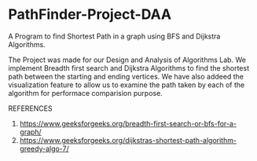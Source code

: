 # PathFinder-Project-DAA
A Program to find Shortest Path in a graph using BFS and Dijkstra Algorithms.


The Project was made for our Design and Analysis of Algorithms Lab.
We implement Breadth first search and Dijkstra Algorithms to find the shortest path between the starting and ending vertices.
We have also addeed the visualization feature to allow us to examine the path taken by each of the algorithm for performace comparision purpose.



REFERENCES
1. https://www.geeksforgeeks.org/breadth-first-search-or-bfs-for-a-graph/
2. https://www.geeksforgeeks.org/dijkstras-shortest-path-algorithm-greedy-algo-7/
